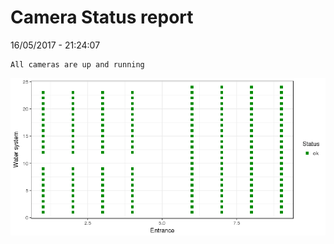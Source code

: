 Camera Status report
================
16/05/2017 - 21:24:07

    All cameras are up and running

![](camreport_files/figure-markdown_github/unnamed-chunk-2-1.png)
